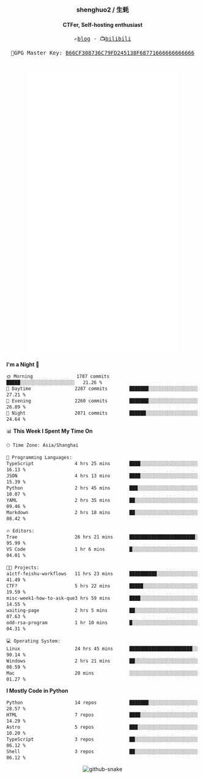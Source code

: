 <h3 align="center"> shenghuo2 / 生蚝 </h3>
<h4 align="center" >CTFer, Self-hosting enthusiast</h3>


<p align="center">
  <samp>
    ✍️<a href="https://blog.shenghuo2.top/">blog</a> -
    📺<a href="https://space.bilibili.com/85894935">bilibili</a>
  </samp>
</p>
<p align="center">
  <samp>
     🔐GPG Master Key: <a align="center" href="https://github.com/shenghuo2.gpg">B66CF308736C79FD245138F68771666666666666</a>
  </samp>
</p>
<br>
<p align="center">
  <a href="https://github.com/shenghuo2">
    <img width="400" align="top" src="https://github.com/shenghuo2/shenghuo2/blob/main/metrics.left.svg" />
  </a>
  <a href="https://github.com/shenghuo2">
    <img width="400" align="top" src="https://github.com/shenghuo2/shenghuo2/blob/main/metrics.right.svg" />
  </a>
</p>


<!--START_SECTION:waka-->
**I'm a Night 🦉** 

```text
🌞 Morning                1787 commits        █████░░░░░░░░░░░░░░░░░░░░   21.26 % 
🌆 Daytime                2287 commits        ███████░░░░░░░░░░░░░░░░░░   27.21 % 
🌃 Evening                2260 commits        ███████░░░░░░░░░░░░░░░░░░   26.89 % 
🌙 Night                  2071 commits        ██████░░░░░░░░░░░░░░░░░░░   24.64 % 
```


📊 **This Week I Spent My Time On** 

```text
🕑︎ Time Zone: Asia/Shanghai

💬 Programming Languages: 
TypeScript               4 hrs 25 mins       ████░░░░░░░░░░░░░░░░░░░░░   16.13 % 
JSON                     4 hrs 13 mins       ████░░░░░░░░░░░░░░░░░░░░░   15.39 % 
Python                   2 hrs 45 mins       ███░░░░░░░░░░░░░░░░░░░░░░   10.07 % 
YAML                     2 hrs 35 mins       ██░░░░░░░░░░░░░░░░░░░░░░░   09.46 % 
Markdown                 2 hrs 18 mins       ██░░░░░░░░░░░░░░░░░░░░░░░   08.42 % 

🔥 Editors: 
Trae                     26 hrs 21 mins      ████████████████████████░   95.99 % 
VS Code                  1 hr 6 mins         █░░░░░░░░░░░░░░░░░░░░░░░░   04.01 % 

🐱‍💻 Projects: 
a1ctf-feishu-workflows   11 hrs 23 mins      ██████████░░░░░░░░░░░░░░░   41.49 % 
CTF?                     5 hrs 22 mins       █████░░░░░░░░░░░░░░░░░░░░   19.59 % 
misc-week1-how-to-ask-que3 hrs 59 mins       ████░░░░░░░░░░░░░░░░░░░░░   14.55 % 
waiting-page             2 hrs 5 mins        ██░░░░░░░░░░░░░░░░░░░░░░░   07.63 % 
odd-rsa-program          1 hr 10 mins        █░░░░░░░░░░░░░░░░░░░░░░░░   04.31 % 

💻 Operating System: 
Linux                    24 hrs 45 mins      ███████████████████████░░   90.14 % 
Windows                  2 hrs 21 mins       ██░░░░░░░░░░░░░░░░░░░░░░░   08.59 % 
Mac                      20 mins             ░░░░░░░░░░░░░░░░░░░░░░░░░   01.27 % 
```

**I Mostly Code in Python** 

```text
Python                   14 repos            ███████░░░░░░░░░░░░░░░░░░   28.57 % 
HTML                     7 repos             ████░░░░░░░░░░░░░░░░░░░░░   14.29 % 
Astro                    5 repos             ███░░░░░░░░░░░░░░░░░░░░░░   10.20 % 
TypeScript               3 repos             ██░░░░░░░░░░░░░░░░░░░░░░░   06.12 % 
Shell                    3 repos             ██░░░░░░░░░░░░░░░░░░░░░░░   06.12 % 
```




<!--END_SECTION:waka-->


<div align="center">
  <picture>
    <source media="(prefers-color-scheme: dark)" srcset="https://gist.githubusercontent.com/shenghuo2/bfce20b14ab0484cef03bae6e60e0b3a/raw/github-snake-dark.svg" />
    <source media="(prefers-color-scheme: light)" srcset="https://gist.githubusercontent.com/shenghuo2/bfce20b14ab0484cef03bae6e60e0b3a/raw/github-snake.svg" />
    <img alt="github-snake" src="https://gist.githubusercontent.com/shenghuo2/bfce20b14ab0484cef03bae6e60e0b3a/raw/github-snake.svg" />
  </picture>
</div>

<!--
**shenghuo2/shenghuo2** is a ✨ _special_ ✨ repository because its `README.md` (this file) appears on your GitHub profile.

Here are some ideas to get you started:

- 🔭 I’m currently working on ...
- 🌱 I’m currently learning ...
- 👯 I’m looking to collaborate on ...
- 🤔 I’m looking for help with ...
- 💬 Ask me about ...
- 📫 How to reach me: ...
- 😄 Pronouns: ...
- ⚡ Fun fact: ...
-->
